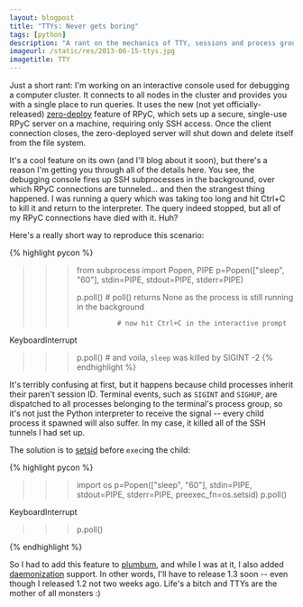```yaml
---
layout: blogpost
title: "TTYs: Never gets boring"
tags: [python]
description: "A rant on the mechanics of TTY, sessions and process groups"
imageurl: /static/res/2013-06-15-ttys.jpg
imagetitle: TTY
---
```


Just a short rant: I'm working on an interactive console used for debugging a computer cluster. It connects
to all nodes in the cluster and provides you with a single place to run queries. It uses the new (not yet
officially-released) [zero-deploy](https://rpyc.readthedocs.org/en/latest/api/utils_zerodeploy.html#api-zerodeploy)
feature of RPyC, which sets up a secure, single-use RPyC server on a machine, requiring only SSH access.
Once the client connection closes, the zero-deployed server will shut down and delete itself from the file system.

It's a cool feature on its own (and I'll blog about it soon), but there's a reason I'm getting you through all
of the details here. You see, the debugging console fires up SSH subprocesses in the background, over which RPyC
connections are tunneled... and then the strangest thing happened. I was running a query which was taking too
long and hit Ctrl+C to kill it and return to the interpreter. The query indeed stopped, but all of my RPyC
connections have died with it. Huh?

Here's a really short way to reproduce this scenario:

{% highlight pycon %}
>>> from subprocess import Popen, PIPE
>>> p=Popen(["sleep", "60"], stdin=PIPE, stdout=PIPE, stderr=PIPE)
>>>
>>> p.poll()      # poll() returns None as the process is still running in the background
>>>
>>>               # now hit Ctrl+C in the interactive prompt
KeyboardInterrupt
>>>
>>> p.poll()      # and voila, `sleep` was killed by SIGINT
-2
{% endhighlight %}

It's terribly confusing at first, but it happens because child processes inherit their paren't session ID.
Terminal events, such as ``SIGINT`` and ``SIGHUP``, are dispatched to all processes belonging to the terminal's
process group, so it's not just the Python interpreter to receive the signal -- every child process it spawned
will also suffer. In my case, it killed all of the SSH tunnels I had set up.

The solution is to [setsid](http://linux.die.net/man/2/setsid) before ``exec``ing the child:

{% highlight pycon %}
>>> import os
>>> p=Popen(["sleep", "60"], stdin=PIPE, stdout=PIPE, stderr=PIPE, preexec_fn=os.setsid)
>>> p.poll()
>>>
KeyboardInterrupt
>>> p.poll()
>>>
{% endhighlight %}

So I had to add this feature to [plumbum](http://plumbum.readthedocs.org/), and while I was at it, I also added
[daemonization](https://github.com/tomerfiliba/plumbum/blob/master/plumbum/daemons.py) support. In other words,
I'll have to release 1.3 soon -- even though I released 1.2 not two weeks ago. Life's a bitch and TTYs are the
mother of all monsters :)
